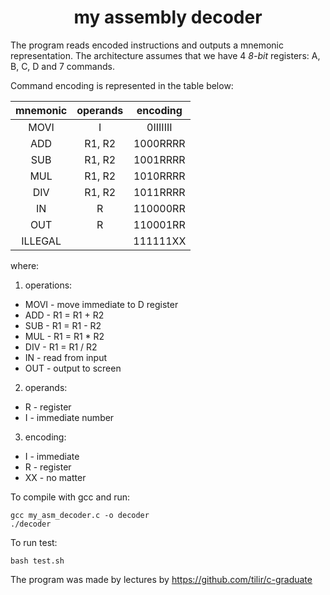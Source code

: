 <h1 align="center">my assembly decoder</h1>

The program reads encoded instructions and outputs a mnemonic representation. The architecture assumes that we have 4 _8-bit_ registers: A, B, C, D and 7 commands.

Command encoding is represented in the table below:

| mnemonic | operands | encoding |
| :------: | :------: | :------: |
|   MOVI   |    I     | 0IIIIIII |
|   ADD    |  R1, R2  | 1000RRRR |
|   SUB    |  R1, R2  | 1001RRRR |
|   MUL    |  R1, R2  | 1010RRRR |
|   DIV    |  R1, R2  | 1011RRRR |
|    IN    |    R     | 110000RR |
|   OUT    |    R     | 110001RR |
| ILLEGAL  |          | 111111XX |

where:

1. operations:

- MOVI - move immediate to D register
- ADD - R1 = R1 + R2
- SUB - R1 = R1 - R2
- MUL - R1 = R1 \* R2
- DIV - R1 = R1 / R2
- IN - read from input
- OUT - output to screen

2. operands:

- R - register
- I - immediate number

3. encoding:

- I - immediate
- R - register
- XX - no matter

To compile with gcc and run:

```shell
gcc my_asm_decoder.c -o decoder
./decoder
```

To run test:

```shell
bash test.sh
```

The program was made by lectures by https://github.com/tilir/c-graduate
